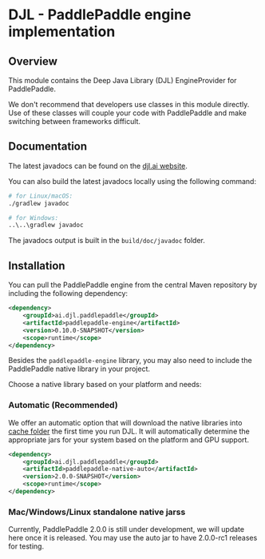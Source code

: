 # DJL - PaddlePaddle engine implementation

## Overview

This module contains the Deep Java Library (DJL) EngineProvider for PaddlePaddle.

We don't recommend that developers use classes in this module directly.
Use of these classes will couple your code with PaddlePaddle and make switching between frameworks difficult.

## Documentation

The latest javadocs can be found on the [djl.ai website](https://javadoc.io/doc/ai.djl.paddlepaddle/paddlepaddle-engine/latest/index.html).

You can also build the latest javadocs locally using the following command:

```sh
# for Linux/macOS:
./gradlew javadoc

# for Windows:
..\..\gradlew javadoc
```
The javadocs output is built in the `build/doc/javadoc` folder.


## Installation
You can pull the PaddlePaddle engine from the central Maven repository by including the following dependency:

```xml
<dependency>
    <groupId>ai.djl.paddlepaddle</groupId>
    <artifactId>paddlepaddle-engine</artifactId>
    <version>0.10.0-SNAPSHOT</version>
    <scope>runtime</scope>
</dependency>
```

Besides the `paddlepaddle-engine` library, you may also need to include the PaddlePaddle native library in your project.

Choose a native library based on your platform and needs:

### Automatic (Recommended)

We offer an automatic option that will download the native libraries into [cache folder](../../docs/development/cache_management.md) the first time you run DJL.
It will automatically determine the appropriate jars for your system based on the platform and GPU support.

```xml
<dependency>
    <groupId>ai.djl.paddlepaddle</groupId>
    <artifactId>paddlepaddle-native-auto</artifactId>
    <version>2.0.0-SNAPSHOT</version>
    <scope>runtime</scope>
</dependency>
```

### Mac/Windows/Linux standalone native jarss

Currently, PaddlePaddle 2.0.0 is still under development, we will update here once it is released. You may use the auto jar
to have 2.0.0-rc1 releases for testing.
